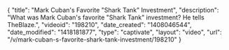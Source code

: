 {
    "title": "Mark Cuban's Favorite \"Shark Tank\" Investment",
    "description": "What was Mark Cuban's favorite \"Shark Tank\" investment? He tells TheBlaze.",
    "videoid": "198210",
    "date_created": "1408046544",
    "date_modified": "1418181877",
    "type": "captivate",
    "layout": "video",
    "url": "\/v\/mark-cuban-s-favorite-shark-tank-investment\/198210"
}
